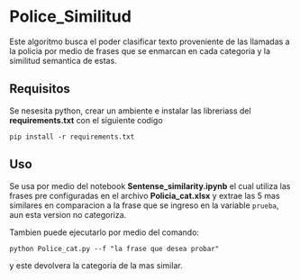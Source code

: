 # Police_Similitud
Este algoritmo busca el poder clasificar texto proveniente de las llamadas a la policia por medio de frases que se enmarcan en cada categoria y la similitud semantica de estas.

## Requisitos
Se nesesita python, crear un ambiente e instalar las libreriass del **requirements.txt** con el siguiente codigo

`pip install -r requirements.txt`

## Uso
Se usa por medio del notebook **Sentense_similarity.ipynb** el cual utiliza las frases pre configuradas en el archivo **Policia_cat.xlsx** y extrae las 5 mas similares en comparacion a la frase que se ingreso en la variable `prueba`, aun esta version no categoriza.

Tambien puede ejecutarlo por medio del comando: 

`python Police_cat.py --f "la frase que desea probar"`

y este devolvera la categoria de la mas similar.